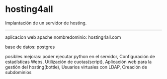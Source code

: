 # hosting4all
Implantación de un servidor de hosting.

------------------------------------------------------
aplicacion web apache
nombredominio: hosting4all.com

base de datos: postgres

posibles mejoras:
poder ejecutar python en el servidor,
Configuración de estadísticas Webs,
Utilización de cuotas(script),
Aplicación web para la gestión del hosting(bottle),
Usuarios virtuales con LDAP,
Creación de subdominios
